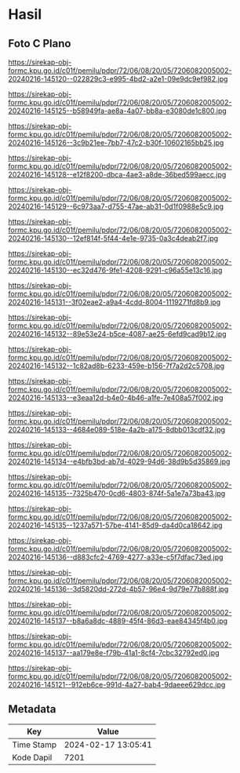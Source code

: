# Hasil

## Foto C Plano

https://sirekap-obj-formc.kpu.go.id/c01f/pemilu/pdpr/72/06/08/20/05/7206082005002-20240216-145120--022829c3-e995-4bd2-a2e1-09e9dc9ef982.jpg

https://sirekap-obj-formc.kpu.go.id/c01f/pemilu/pdpr/72/06/08/20/05/7206082005002-20240216-145125--b58949fa-ae8a-4a07-bb8a-e3080de1c800.jpg

https://sirekap-obj-formc.kpu.go.id/c01f/pemilu/pdpr/72/06/08/20/05/7206082005002-20240216-145126--3c9b21ee-7bb7-47c2-b30f-10602165bb25.jpg

https://sirekap-obj-formc.kpu.go.id/c01f/pemilu/pdpr/72/06/08/20/05/7206082005002-20240216-145128--e12f8200-dbca-4ae3-a8de-36bed599aecc.jpg

https://sirekap-obj-formc.kpu.go.id/c01f/pemilu/pdpr/72/06/08/20/05/7206082005002-20240216-145129--6c973aa7-d755-47ae-ab31-0d1f0988e5c9.jpg

https://sirekap-obj-formc.kpu.go.id/c01f/pemilu/pdpr/72/06/08/20/05/7206082005002-20240216-145130--12ef814f-5f44-4e1e-9735-0a3c4deab2f7.jpg

https://sirekap-obj-formc.kpu.go.id/c01f/pemilu/pdpr/72/06/08/20/05/7206082005002-20240216-145130--ec32d476-9fe1-4208-9291-c96a55e13c16.jpg

https://sirekap-obj-formc.kpu.go.id/c01f/pemilu/pdpr/72/06/08/20/05/7206082005002-20240216-145131--3f02eae2-a9a4-4cdd-8004-1119271fd8b9.jpg

https://sirekap-obj-formc.kpu.go.id/c01f/pemilu/pdpr/72/06/08/20/05/7206082005002-20240216-145132--89e53e24-b5ce-4087-ae25-6efd9cad9b12.jpg

https://sirekap-obj-formc.kpu.go.id/c01f/pemilu/pdpr/72/06/08/20/05/7206082005002-20240216-145132--1c82ad8b-6233-459e-b156-7f7a2d2c5708.jpg

https://sirekap-obj-formc.kpu.go.id/c01f/pemilu/pdpr/72/06/08/20/05/7206082005002-20240216-145133--e3eaa12d-b4e0-4b46-a1fe-7e408a57f002.jpg

https://sirekap-obj-formc.kpu.go.id/c01f/pemilu/pdpr/72/06/08/20/05/7206082005002-20240216-145133--4684e089-518e-4a2b-a175-8dbb013cdf32.jpg

https://sirekap-obj-formc.kpu.go.id/c01f/pemilu/pdpr/72/06/08/20/05/7206082005002-20240216-145134--e4bfb3bd-ab7d-4029-94d6-38d9b5d35869.jpg

https://sirekap-obj-formc.kpu.go.id/c01f/pemilu/pdpr/72/06/08/20/05/7206082005002-20240216-145135--7325b470-0cd6-4803-874f-5a1e7a73ba43.jpg

https://sirekap-obj-formc.kpu.go.id/c01f/pemilu/pdpr/72/06/08/20/05/7206082005002-20240216-145135--1237a571-57be-4141-85d9-da4d0ca18642.jpg

https://sirekap-obj-formc.kpu.go.id/c01f/pemilu/pdpr/72/06/08/20/05/7206082005002-20240216-145136--d883cfc2-4769-4277-a33e-c5f7dfac73ed.jpg

https://sirekap-obj-formc.kpu.go.id/c01f/pemilu/pdpr/72/06/08/20/05/7206082005002-20240216-145136--3d5820dd-272d-4b57-96e4-9d79e77b888f.jpg

https://sirekap-obj-formc.kpu.go.id/c01f/pemilu/pdpr/72/06/08/20/05/7206082005002-20240216-145137--b8a6a8dc-4889-45f4-86d3-eae84345f4b0.jpg

https://sirekap-obj-formc.kpu.go.id/c01f/pemilu/pdpr/72/06/08/20/05/7206082005002-20240216-145137--aa179e8e-f79b-41a1-8cf4-7cbc32792ed0.jpg

https://sirekap-obj-formc.kpu.go.id/c01f/pemilu/pdpr/72/06/08/20/05/7206082005002-20240216-145121--912eb6ce-991d-4a27-bab4-9daeee629dcc.jpg


## Metadata

| Key        | Value               |
| ---------- | ------------------- |
| Time Stamp | 2024-02-17 13:05:41 |
| Kode Dapil | 7201                |



